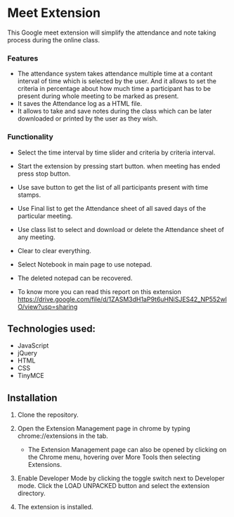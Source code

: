
# Meet Extension

This Google meet extension will simplify the attendance and note taking process during the online class.


### Features

- 	The attendance system takes attendance multiple time at a contant interval of time which is selected by the user. And it allows to set the criteria in 		percentage about how much time a participant has to be present during whole meeting to be marked as present.
-  It saves the Attendance log as a HTML file.
-	It allows to take and save notes during the class which can be later downloaded or printed by the user as they wish.
### Functionality

- 	Select the time interval by time slider and criteria by criteria interval.
-	Start the extension by pressing start button. when meeting has ended press stop button.
-	Use save button to get the list of all participants present with time stamps.
-	Use Final list to get the Attendance sheet of all saved days of the particular meeting.
-	Use class list to select and download or delete the Attendance sheet of any meeting.
-	Clear to clear everything.
-	Select Notebook in main page to use notepad.
-	The deleted notepad can be recovered.

-	To know more you can read this report on this extension https://drive.google.com/file/d/1ZASM3dH1aP9t6uHNiSJES42_NP552wlO/view?usp=sharing

## Technologies used:

-   JavaScript
-   jQuery
-   HTML
-   CSS
-   TinyMCE

## Installation

1. Clone the repository.
2. Open the Extension Management page in chrome by typing chrome://extensions in the tab.

   - The Extension Management page can also be opened by clicking on the Chrome menu, hovering over More Tools then selecting Extensions.

3. Enable Developer Mode by clicking the toggle switch next to Developer mode.
   Click the LOAD UNPACKED button and select the extension directory.

4. The extension is installed.
